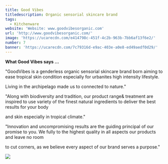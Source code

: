 ```yaml
---
title: Good Vibes
titledescription: Organic sensorial skincare brand
tags:
  - Kitchenware
website: 'Website: www.goodvibesorganic.com'
url: 'http://www.goodvibesorganic.com/'
image: 'https://ucarecdn.com/e414798c-451f-4c2b-963b-7bb6af13f6e2/'
number: 7
banner: 'https://ucarecdn.com/7c79316d-e9ac-403e-a0e8-ed49aedf0d29/'
---
```

**What Good Vibes says ...**

"GoodVibes is a genderless organic sensorial skincare brand born aiming to ease tropical skin condition especially for urbanites high intensity lifestyle.

Living in the archipelago made us to connected to nature."

"Along with biodiversity and tradition, our product range& treatment are inspired to use variety of the finest natural ingredients to deliver the best results for your body

and skin especially in tropical climate."

"Innovation and uncompromising results are the guiding principal of our promise to you. We fully to the highest quality in all aspects our products and leave no room

to cut corners, as we believe every aspect of our brand serves a purpose."

![](https://ucarecdn.com/52d003d8-ebe0-4802-8121-b90464b2e003/)
